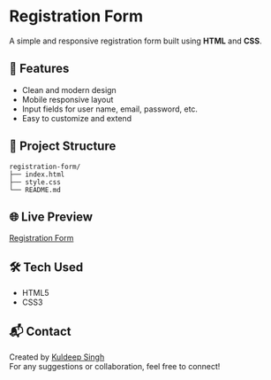 # Registration Form

A simple and responsive registration form built using **HTML** and **CSS**.

## 🚀 Features

- Clean and modern design
- Mobile responsive layout
- Input fields for user name, email, password, etc.
- Easy to customize and extend

## 📁 Project Structure

```
registration-form/
├── index.html
├── style.css
└── README.md
```

## 🌐 Live Preview

[Registration Form](https://kuldeeps01199.github.io/Registration-form/)

## 🛠️ Tech Used

- HTML5
- CSS3

## 📬 Contact

Created by [Kuldeep Singh](https://github.com/kuldeeps01199)  
For any suggestions or collaboration, feel free to connect!
